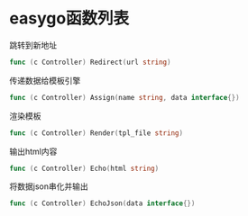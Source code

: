 easygo函数列表
=====

跳转到新地址
```go
func (c Controller) Redirect(url string) 
```
传递数据给模板引擎 
```go
func (c Controller) Assign(name string, data interface{})  
```
 渲染模板  
```go
func (c Controller) Render(tpl_file string)
```
输出html内容 
```go 
func (c Controller) Echo(html string) 
```
将数据json串化并输出   
```go
func (c Controller) EchoJson(data interface{}) 
```
